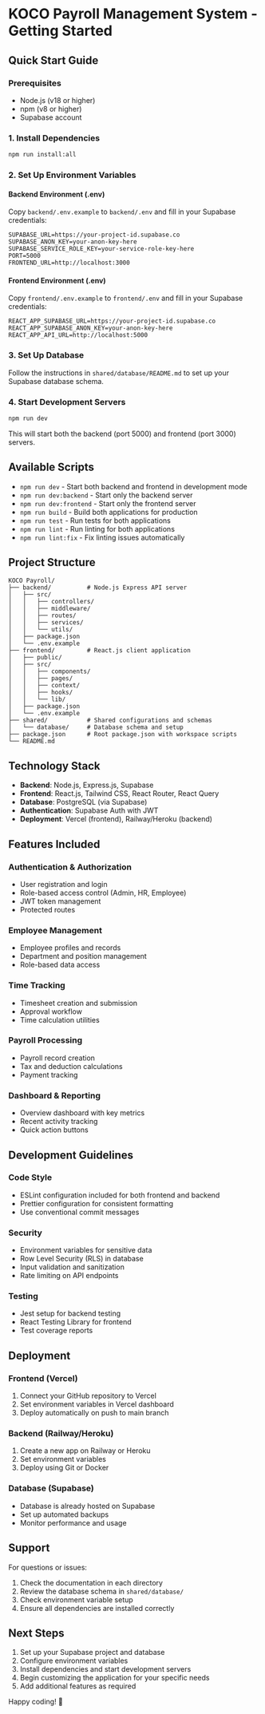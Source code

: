 # KOCO Payroll Management System - Getting Started

## Quick Start Guide

### Prerequisites
- Node.js (v18 or higher)
- npm (v8 or higher)
- Supabase account

### 1. Install Dependencies
```bash
npm run install:all
```

### 2. Set Up Environment Variables

#### Backend Environment (.env)
Copy `backend/.env.example` to `backend/.env` and fill in your Supabase credentials:
```env
SUPABASE_URL=https://your-project-id.supabase.co
SUPABASE_ANON_KEY=your-anon-key-here
SUPABASE_SERVICE_ROLE_KEY=your-service-role-key-here
PORT=5000
FRONTEND_URL=http://localhost:3000
```

#### Frontend Environment (.env)
Copy `frontend/.env.example` to `frontend/.env` and fill in your Supabase credentials:
```env
REACT_APP_SUPABASE_URL=https://your-project-id.supabase.co
REACT_APP_SUPABASE_ANON_KEY=your-anon-key-here
REACT_APP_API_URL=http://localhost:5000
```

### 3. Set Up Database
Follow the instructions in `shared/database/README.md` to set up your Supabase database schema.

### 4. Start Development Servers
```bash
npm run dev
```

This will start both the backend (port 5000) and frontend (port 3000) servers.

## Available Scripts

- `npm run dev` - Start both backend and frontend in development mode
- `npm run dev:backend` - Start only the backend server
- `npm run dev:frontend` - Start only the frontend server
- `npm run build` - Build both applications for production
- `npm run test` - Run tests for both applications
- `npm run lint` - Run linting for both applications
- `npm run lint:fix` - Fix linting issues automatically

## Project Structure

```
KOCO Payroll/
├── backend/          # Node.js Express API server
│   ├── src/
│   │   ├── controllers/
│   │   ├── middleware/
│   │   ├── routes/
│   │   ├── services/
│   │   └── utils/
│   ├── package.json
│   └── .env.example
├── frontend/         # React.js client application
│   ├── public/
│   ├── src/
│   │   ├── components/
│   │   ├── pages/
│   │   ├── context/
│   │   ├── hooks/
│   │   └── lib/
│   ├── package.json
│   └── .env.example
├── shared/           # Shared configurations and schemas
│   └── database/     # Database schema and setup
├── package.json      # Root package.json with workspace scripts
└── README.md
```

## Technology Stack

- **Backend**: Node.js, Express.js, Supabase
- **Frontend**: React.js, Tailwind CSS, React Router, React Query
- **Database**: PostgreSQL (via Supabase)
- **Authentication**: Supabase Auth with JWT
- **Deployment**: Vercel (frontend), Railway/Heroku (backend)

## Features Included

### Authentication & Authorization
- User registration and login
- Role-based access control (Admin, HR, Employee)
- JWT token management
- Protected routes

### Employee Management
- Employee profiles and records
- Department and position management
- Role-based data access

### Time Tracking
- Timesheet creation and submission
- Approval workflow
- Time calculation utilities

### Payroll Processing
- Payroll record creation
- Tax and deduction calculations
- Payment tracking

### Dashboard & Reporting
- Overview dashboard with key metrics
- Recent activity tracking
- Quick action buttons

## Development Guidelines

### Code Style
- ESLint configuration included for both frontend and backend
- Prettier configuration for consistent formatting
- Use conventional commit messages

### Security
- Environment variables for sensitive data
- Row Level Security (RLS) in database
- Input validation and sanitization
- Rate limiting on API endpoints

### Testing
- Jest setup for backend testing
- React Testing Library for frontend
- Test coverage reports

## Deployment

### Frontend (Vercel)
1. Connect your GitHub repository to Vercel
2. Set environment variables in Vercel dashboard
3. Deploy automatically on push to main branch

### Backend (Railway/Heroku)
1. Create a new app on Railway or Heroku
2. Set environment variables
3. Deploy using Git or Docker

### Database (Supabase)
- Database is already hosted on Supabase
- Set up automated backups
- Monitor performance and usage

## Support

For questions or issues:
1. Check the documentation in each directory
2. Review the database schema in `shared/database/`
3. Check environment variable setup
4. Ensure all dependencies are installed correctly

## Next Steps

1. Set up your Supabase project and database
2. Configure environment variables
3. Install dependencies and start development servers
4. Begin customizing the application for your specific needs
5. Add additional features as required

Happy coding! 🚀